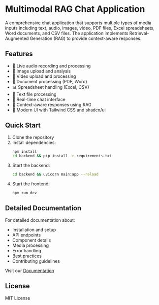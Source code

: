 # Multimodal RAG Chat Application

A comprehensive chat application that supports multiple types of media inputs including text, audio, images, video, PDF files, Excel spreadsheets, Word documents, and CSV files. The application implements Retrieval-Augmented Generation (RAG) to provide context-aware responses.

## Features

- 🎤 Live audio recording and processing
- 📸 Image upload and analysis
- 🎥 Video upload and processing
- 📄 Document processing (PDF, Word)
- 📊 Spreadsheet handling (Excel, CSV)
- 📝 Text file processing
- 💬 Real-time chat interface
- 🔄 Context-aware responses using RAG
- 🎨 Modern UI with Tailwind CSS and shadcn/ui

## Quick Start

1. Clone the repository
2. Install dependencies:
   ```bash
   npm install
   cd backend && pip install -r requirements.txt
   ```
3. Start the backend:
   ```bash
   cd backend && uvicorn main:app --reload
   ```
4. Start the frontend:
   ```bash
   npm run dev
   ```

## Detailed Documentation

For detailed documentation about:
- Installation and setup
- API endpoints
- Component details
- Media processing
- Error handling
- Best practices
- Contributing guidelines

Visit our [Documentation](./docs/README.md)

## License

MIT License